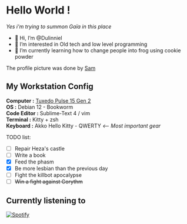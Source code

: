 # Hello World !
*Yes i'm trying to summon Gaïa in this place*

- 👋 Hi, I’m @Dulinniel
- 👀 I’m interested in Old tech and low level programming
- 🌱 I’m currently learning how to change people into frog using cookie powder

The profile picture was done by [Sam](https://www.instagram.com/chat.d.encre/)

## My Workstation Config

**Computer :** [Tuxedo Pulse 15 Gen 2](https://www.tuxedocomputers.com/en/TUXEDO-Pulse-15-Gen2.tuxedo#configurator) \
**OS :** Debian 12 - Bookworm \
**Code Editor :** Sublime-Text 4 / vim \
**Terminal :** Kitty + zsh \
**Keyboard :** Akko Hello Kitty - QWERTY *<-- Most important gear*

TODO list:

- [ ] Repair Heza's castle
- [ ] Write a book
- [x] Feed the phasm
- [x] Be more lesbian than the previous day
- [ ] Fight the killbot apocalypse
- [ ] ~~Win a fight against Gorythm~~

## Currently listening to

[![Spotify](https://novatorem-mocha.vercel.app/api/spotify)](https://open.spotify.com/user/31u3v7lk4nxl6wxf772i4wdp5qmy)
